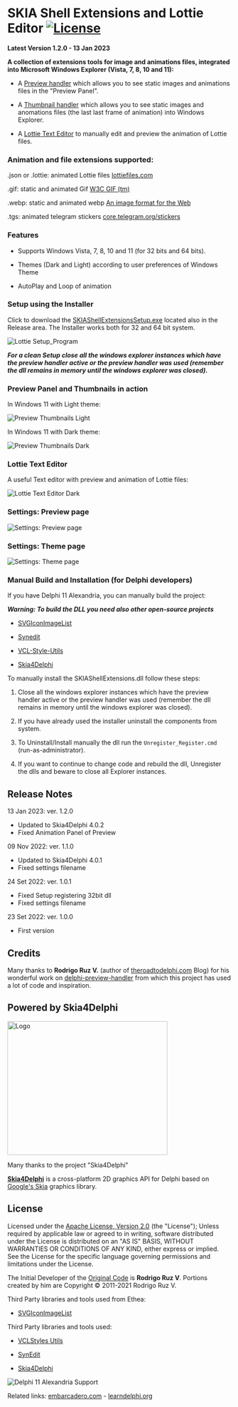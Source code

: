 ﻿# SKIA Shell Extensions and Lottie Editor [![License](https://img.shields.io/badge/License-Apache%202.0-yellowgreen.svg)](https://opensource.org/licenses/Apache-2.0)

**Latest Version 1.2.0 - 13 Jan 2023**

**A collection of extensions tools for image and animations files, integrated into Microsoft Windows Explorer (Vista, 7, 8, 10 and 11):**

- A [Preview handler][1]  which allows you to see static images and animations files in the "Preview Panel".
 
- A [Thumbnail handler][2] which allows you to see static images and anomations files (the last last frame of animation) into Windows Explorer.

- A [Lottie Text Editor][12] to manually edit and preview the animation of Lottie files.

### Animation and file extensions supported:

.json or .lottie: animated Lottie files [lottiefiles.com](https://lottiefiles.com/)

.gif: static and animated Gif [W3C GIF (tm)](https://www.w3.org/Graphics/GIF/spec-gif87.txt)

.webp: static and animated webp [An image format for the Web](https://developers.google.com/speed/webp)

.tgs: animated telegram stickers [core.telegram.org/stickers](https://core.telegram.org/stickers)

### Features

- Supports Windows Vista, 7, 8, 10 and 11 (for 32 bits and 64 bits).

- Themes (Dark and Light) according to user preferences of Windows Theme

- AutoPlay and Loop of animation

### Setup using the Installer

Click to download the [SKIAShellExtensionsSetup.exe][3] located also in the Release area. The Installer works both for 32 and 64 bit system.

![Lottie Setup_Program](./Images/Setup.png)

***For a clean Setup close all the windows explorer instances which have the preview handler active or the preview handler was used (remember the dll remains in memory until the windows explorer was closed).***

### Preview Panel and Thumbnails in action ###

In Windows 11 with Light theme:

![Preview Thumbnails Light](./Images/PreviewThumbnailsLight.png)

In Windows 11 with Dark theme:

![Preview Thumbnails Dark](./Images/PreviewThumbnailsDark.png)

### Lottie Text Editor

A useful Text editor with preview and animation of Lottie files:

![Lottie Text Editor Dark](./Images/LottieTextEditorDark.png)

### Settings: Preview page

![Settings: Preview page](./Images/SettingsPreview.png)

### Settings: Theme page

![Settings: Theme page](./Images/SettingsTheme.png)

### Manual Build and Installation (for Delphi developers) ###

If you have Delphi 11 Alexandria, you can manually build the project:

***Warning: To build the DLL you need also other open-source projects***

- [SVGIconImageList][4]

- [Synedit][5]

- [VCL-Style-Utils][6]

- [Skia4Delphi][13]

To manually install the SKIAShellExtensions.dll follow these steps:

1. Close all the windows explorer instances which have the preview handler active or the preview handler was used (remember the dll remains in memory until the windows explorer was closed).
  
2. If you have already used the installer uninstall the components from system.
     
3. To Uninstall/Install manually the dll run the `Unregister_Register.cmd` (run-as-administrator).

4. If you want to continue to change code and rebuild the dll, Unregister the dlls and beware to close all Explorer instances.

## Release Notes ##

13 Jan 2023: ver. 1.2.0
- Updated to Skia4Delphi 4.0.2
- Fixed Animation Panel of Preview

09 Nov 2022: ver. 1.1.0
- Updated to Skia4Delphi 4.0.1
- Fixed settings filename

24 Set 2022: ver. 1.0.1
- Fixed Setup registering 32bit dll
- Fixed settings filename

23 Set 2022: ver. 1.0.0
- First version

## Credits

Many thanks to **Rodrigo Ruz V.** (author of [theroadtodelphi.com][7] Blog) for his wonderful work on [delphi-preview-handler][8] from which this project has used a lot of code and inspiration.

## Powered by Skia4Delphi

<p><a href="https://www.skia4delphi.org"><img src="./Images/logo-gradient.svg" alt="Logo" height="300" width="360" /></a></p>

Many thanks to the project "Skia4Delphi"

**[Skia4Delphi](https://skia4delphi.org)** is a cross-platform 2D graphics API for Delphi based on [Google's Skia](https://skia.org/) graphics library.

## License

Licensed under the [Apache License, Version 2.0][9] (the "License");
Unless required by applicable law or agreed to in writing, software distributed under the License is distributed on an "AS IS" BASIS, WITHOUT WARRANTIES OR CONDITIONS OF ANY KIND, either express or implied. See the License for the specific language governing permissions and limitations under the License.

The Initial Developer of the [Original Code][8] is **Rodrigo Ruz V**. Portions created by him are Copyright © 2011-2021 Rodrigo Ruz V.

Third Party libraries and tools used from Ethea:

- [SVGIconImageList][4]

Third Party libraries and tools used:

- [VCLStyles Utils][6]

- [SynEdit][5]

- [Skia4Delphi][13]

![Delphi 11 Alexandria Support](/Setup/SupportingDelphi.jpg)

Related links: [embarcadero.com][10] - [learndelphi.org][11]


[1]: https://docs.microsoft.com/en-us/windows/win32/shell/preview-handlers

[2]: https://docs.microsoft.com/en-us/windows/win32/shell/thumbnail-providers

[3]: https://github.com/EtheaDev/SKIAShellExtensions/releases/latest/download/SKIAShellExtensionsSetup.exe

[4]: https://github.com/EtheaDev/SVGIconImageList

[5]: https://github.com/SynEdit/SynEdit

[6]: https://github.com/RRUZ/vcl-styles-utils

[7]: https://theroadtodelphi.com

[8]: https://github.com/RRUZ/delphi-preview-handler

[9]: https://opensource.org/licenses/Apache-2.0

[10]: https://www.embarcadero.com

[11]: https://learndelphi.org

[12]: https://github.com/EtheaDev/SKIAShellExtensions/wiki/Using-The-Lottie-Text-Editor

[13]: https://skia4delphi.org
